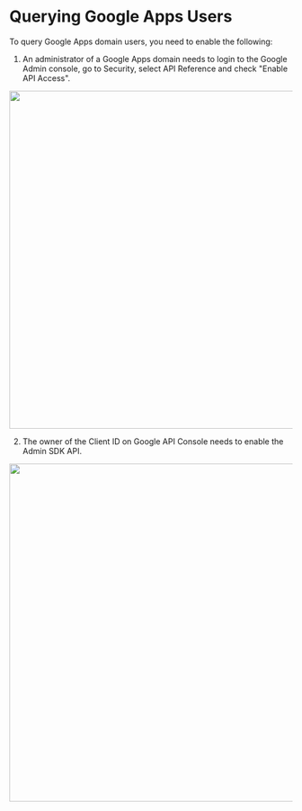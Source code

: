 # Querying Google Apps Users

To query Google Apps domain users, you need to enable the following:

1. An administrator of a Google Apps domain needs to login to the Google Admin console, go to Security, select API Reference and check "Enable API Access".

  <img src="https://cdn.auth0.com/img/api-access.png" width="600">

2. The owner of the Client ID on Google API Console needs to enable the Admin SDK API.

  <img src="https://cdn.auth0.com/img/google-admin-sdk.png" width="600">
